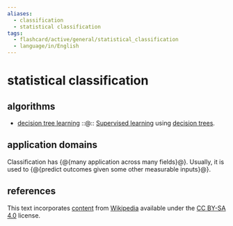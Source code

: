 ```yaml
---
aliases:
  - classification
  - statistical classification
tags:
  - flashcard/active/general/statistical_classification
  - language/in/English
---
```


# statistical classification

## algorithms

- [decision tree learning](decision%20tree%20learning.md) ::@:: [Supervised learning](supervised%20learning.md) using [decision trees](decision%20tree.md). <!--SR:!2025-05-08,299,330!2025-02-08,231,330-->

## application domains

Classification has {@{many application across many fields}@}. Usually, it is used to {@{predict outcomes given some other measurable inputs}@}. <!--SR:!2026-03-09,510,310!2026-01-05,462,310-->

## references

This text incorporates [content](https://en.wikipedia.org/wiki/statistical_classification) from [Wikipedia](Wikipedia.md) available under the [CC BY-SA 4.0](https://creativecommons.org/licenses/by-sa/4.0/) license.
